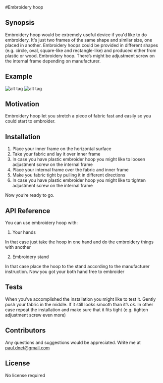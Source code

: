 #Embroidery hoop

## Synopsis

Embroidery hoop would be extremely useful device if you'd like to do embroidery. It's just two frames of the same shape and similar size, one placed in another. Embroidery hoops could be provided in different shapes (e.g. circle, oval, square-like and rectangle-like) and produced either from plastic or wood. Embroidery hoop. There’s might be adjustment screw on the internal frame depending on manufacturer.

## Example

![alt tag](http://www.melangi.com.ua/IMG/arton1216.jpg)
![alt tag](http://images.ua.prom.st/355381114_w640_h640_1.jpg)

## Motivation

Embroidery hoop let you stretch a piece of fabric fast and easily so you could start to embroider. 

## Installation

1.	Place your inner frame on the horizontal surface
2.	Take your fabric and lay it over inner frame
3.	In case you have plastic embroider hoop you might like to loosen adjustment screw on the internal frame
4.	Place your internal frame over the fabric and inner frame
5.	Make you fabric tight by pulling it in different directions
6.	In case you have plastic embroider hoop you might like to tighten adjustment screw on the internal frame

Now you’re ready to go. 

## API Reference

You can use embroidery hoop with:

1.	Your hands

In that case just take the hoop in one hand and do the embroidery things with another

2.	Embroidery stand

In that case place the hoop to the stand according to the manufacturer instruction. Now you got your both hand free to embroider

## Tests

When you’ve accomplished the installation you might like to test it. Gently push your fabric in the middle. If it still looks smooth than it’s ok. In other case repeat the installation and make sure that it fits tight (e.g. tighten adjustment screw even more) 
## Contributors

Any questions and suggestions would be appreciated. Write me at paul.dnet@gmail.com

## License

No license required

